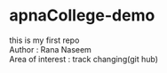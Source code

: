 # apnaCollege-demo
this is my first repo
<br>
Author : Rana Naseem
<br>
Area of interest : track changing(git hub)
